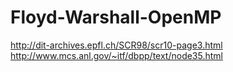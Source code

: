 # Floyd-Warshall-OpenMP

http://dit-archives.epfl.ch/SCR98/scr10-page3.html
http://www.mcs.anl.gov/~itf/dbpp/text/node35.html
